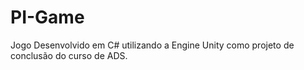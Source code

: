 # PI-Game
Jogo Desenvolvido em C# utilizando a Engine Unity como projeto de conclusão do curso de ADS.
